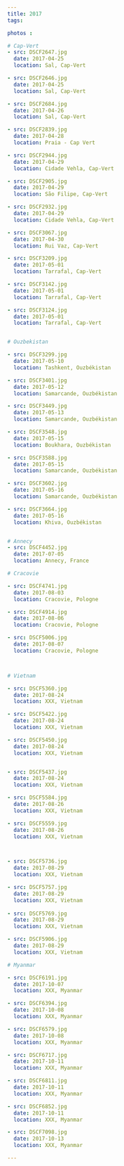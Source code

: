 ```yaml
---
title: 2017
tags:

photos :

# Cap-Vert
- src: DSCF2647.jpg
  date: 2017-04-25
  location: Sal, Cap-Vert

- src: DSCF2646.jpg
  date: 2017-04-25
  location: Sal, Cap-Vert

- src: DSCF2684.jpg
  date: 2017-04-26
  location: Sal, Cap-Vert

- src: DSCF2839.jpg
  date: 2017-04-28
  location: Praia - Cap Vert

- src: DSCF2944.jpg
  date: 2017-04-29
  location: Cidade Vehla, Cap-Vert

- src: DSCF2905.jpg
  date: 2017-04-29
  location: São Filipe, Cap-Vert

- src: DSCF2932.jpg
  date: 2017-04-29
  location: Cidade Vehla, Cap-Vert

- src: DSCF3067.jpg
  date: 2017-04-30
  location: Rui Vaz, Cap-Vert

- src: DSCF3209.jpg
  date: 2017-05-01
  location: Tarrafal, Cap-Vert

- src: DSCF3142.jpg
  date: 2017-05-01
  location: Tarrafal, Cap-Vert

- src: DSCF3124.jpg
  date: 2017-05-01
  location: Tarrafal, Cap-Vert


# Ouzbekistan

- src: DSCF3299.jpg
  date: 2017-05-10
  location: Tashkent, Ouzbékistan

- src: DSCF3401.jpg
  date: 2017-05-12
  location: Samarcande, Ouzbékistan

- src: DSCF3449.jpg
  date: 2017-05-13
  location: Samarcande, Ouzbékistan

- src: DSCF3548.jpg
  date: 2017-05-15
  location: Boukhara, Ouzbékistan

- src: DSCF3588.jpg
  date: 2017-05-15
  location: Samarcande, Ouzbékistan

- src: DSCF3602.jpg
  date: 2017-05-16
  location: Samarcande, Ouzbékistan

- src: DSCF3664.jpg
  date: 2017-05-16
  location: Khiva, Ouzbékistan


# Annecy
- src: DSCF4452.jpg
  date: 2017-07-05
  location: Annecy, France

# Cracovie

- src: DSCF4741.jpg
  date: 2017-08-03
  location: Cracovie, Pologne

- src: DSCF4914.jpg
  date: 2017-08-06
  location: Cracovie, Pologne

- src: DSCF5006.jpg
  date: 2017-08-07
  location: Cracovie, Pologne



# Vietnam

- src: DSCF5360.jpg
  date: 2017-08-24
  location: XXX, Vietnam

- src: DSCF5422.jpg
  date: 2017-08-24
  location: XXX, Vietnam

- src: DSCF5450.jpg
  date: 2017-08-24
  location: XXX, Vietnam


- src: DSCF5437.jpg
  date: 2017-08-24
  location: XXX, Vietnam

- src: DSCF5584.jpg
  date: 2017-08-26
  location: XXX, Vietnam

- src: DSCF5559.jpg
  date: 2017-08-26
  location: XXX, Vietnam



- src: DSCF5736.jpg
  date: 2017-08-29
  location: XXX, Vietnam

- src: DSCF5757.jpg
  date: 2017-08-29
  location: XXX, Vietnam
  
- src: DSCF5769.jpg
  date: 2017-08-29
  location: XXX, Vietnam

- src: DSCF5906.jpg
  date: 2017-08-29
  location: XXX, Vietnam

# Myanmar

- src: DSCF6191.jpg
  date: 2017-10-07
  location: XXX, Myanmar

- src: DSCF6394.jpg
  date: 2017-10-08
  location: XXX, Myanmar

- src: DSCF6579.jpg
  date: 2017-10-08
  location: XXX, Myanmar

- src: DSCF6717.jpg
  date: 2017-10-11
  location: XXX, Myanmar

- src: DSCF6811.jpg
  date: 2017-10-11
  location: XXX, Myanmar

- src: DSCF6852.jpg
  date: 2017-10-11
  location: XXX, Myanmar

- src: DSCF7098.jpg
  date: 2017-10-13
  location: XXX, Myanmar

---
```

